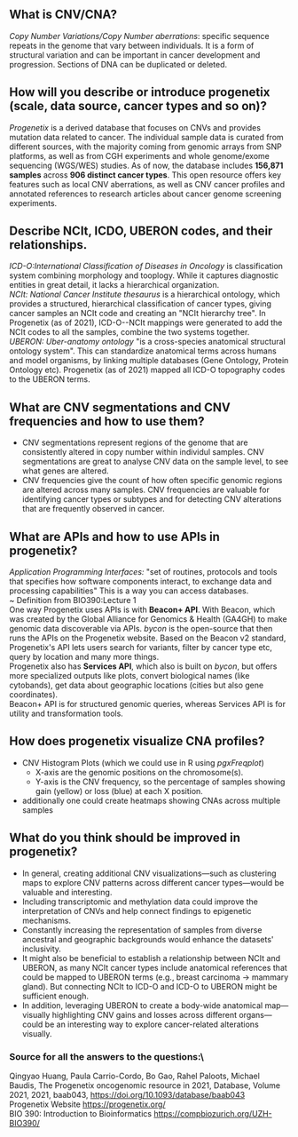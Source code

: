 ## What is CNV/CNA? 
*Copy Number Variations/Copy Number aberrations*: specific sequence repeats in the genome that vary between individuals. It is a form of structural variation and can be important in cancer development and progression. Sections of DNA can be duplicated or deleted. 
## How will you describe or introduce progenetix (scale, data source, cancer types and so on)?
*Progenetix* is a derived database that focuses on CNVs and provides mutation data related to cancer. The individual sample data is curated from different sources, with the majority coming from genomic arrays from SNP platforms, as well as from CGH experiments and whole genome/exome sequencing (WGS/WES) studies. As of now, the database includes **156,871 samples** across **906 distinct cancer types**. This open resource offers key features such as local CNV aberrations, as 
well as CNV cancer profiles and annotated references to research articles about cancer genome screening experiments.
## Describe NCIt, ICDO, UBERON codes, and their relationships.
*ICD-O:International Classification of Diseases in Oncology* is classification system combining morphology and tooplogy. While it captures diagnostic entities in great detail, it lacks a hierarchical organization.\
*NCIt: National Cancer Institute thesaurus* is a hierarchical ontology, which provides a structured, hierarchical classification of cancer types, giving cancer samples an NCIt code and creating an "NCIt hierarchy tree". In Progenetix (as of 2021), ICD-O--NCIt mappings were generated to add the NCIt codes to all the samples, combine the two systems together. \
*UBERON: Uber-anatomy ontology* "is a cross-species anatomical structural ontology system". This can standardize anatomical terms across humans and model organisms, by linking multiple databases (Gene Ontology, Protein Ontology etc). Progenetix (as of 2021) mapped all ICD-O topography codes to the UBERON terms.

## What are CNV segmentations and CNV frequencies and how to use them?
- CNV segmentations represent regions of the genome that are consistently altered in copy number within individul samples. CNV segmentations are great to analyse CNV data on the sample level, to see what genes are altered.
- CNV frequencies give the count of how often specific genomic regions are altered across many samples. CNV frequencies are valuable for identifying cancer types or subtypes and for detecting CNV alterations that are frequently observed in cancer.
## What are APIs and how to use APIs in progenetix?
*Application Programming Interfaces:*
"set of routines, protocols and tools that specifies how software components interact, to exchange data and processing capabilities" This is a way you can access databases. \
~ Definition from BIO390:Lecture 1 \
One way Progenetix uses APIs is with **Beacon+ API**. With Beacon, which was created by the Global Alliance for Genomics & Health (GA4GH) to make genomic data discoverable via APIs. *bycon* is the open-source that then runs the APIs on the Progenetix website. Based on the Beacon v2 standard, Progenetix's API lets users search for variants, filter by cancer type etc, query by location and many more things. \
Progenetix also has **Services API**, which also is built on *bycon*, but offers more specialized outputs like plots, convert biological names (like cytobands), get data about geographic locations (cities but also gene coordinates).\
Beacon+ API is for structured genomic queries, whereas Services API is for utility and transformation tools.

## How does progenetix visualize CNA profiles?
- CNV Histogram Plots  (which we could use in R using *pgxFreqplot*)
    - X-axis are the genomic positions on the chromosome(s).
    - Y-axis is the CNV frequency, so the percentage of samples showing gain (yellow) or loss (blue) at each X position.
- additionally one could create heatmaps showing CNAs across multiple samples
## What do you think should be improved in progenetix?
- In general, creating additional CNV visualizations—such as clustering maps to explore CNV patterns across different cancer types—would be valuable and interesting.
- Including transcriptomic and methylation data could improve the interpretation of CNVs and help connect findings to epigenetic mechanisms.
- Constantly increasing the representation of samples from diverse ancestral and geographic backgrounds would enhance the datasets' inclusivity.
- It might also be beneficial to establish a relationship between NCIt and UBERON, as many NCIt cancer types include anatomical references that could be mapped to UBERON terms (e.g., breast carcinoma → mammary gland). But connecting NCIt to ICD-O and ICD-O to UBERON might be sufficient enough.
- In addition, leveraging UBERON to create a body-wide anatomical map—visually highlighting CNV gains and losses across different organs—could be an interesting way to explore cancer-related alterations visually.
  
### Source for all the answers to the questions:\
Qingyao Huang, Paula Carrio-Cordo, Bo Gao, Rahel Paloots, Michael Baudis, The Progenetix oncogenomic resource in 2021, Database, Volume 2021, 2021, baab043, <https://doi.org/10.1093/database/baab043> \
Progenetix Website <https://progenetix.org/> \
BIO 390: Introduction to Bioinformatics <https://compbiozurich.org/UZH-BIO390/>


